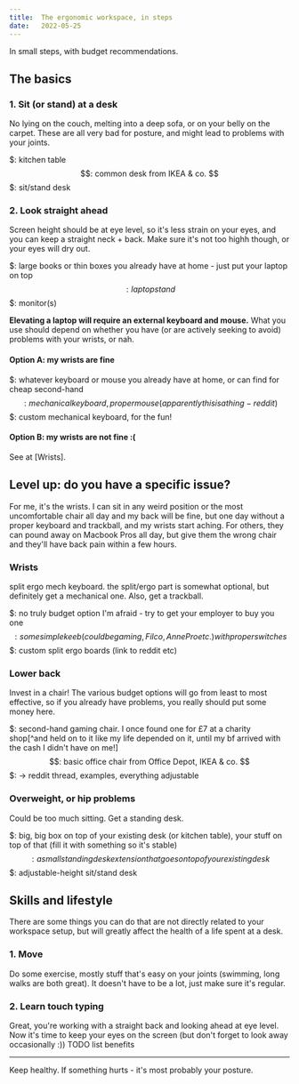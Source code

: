 ```yaml
---
title:  The ergonomic workspace, in steps
date:   2022-05-25
---
```


In small steps, with budget recommendations.

## The basics

### 1. Sit (or stand) at a desk

No lying on the couch, melting into a deep sofa, or on your belly on the carpet. These are all very bad for posture, and might lead to problems with your joints.

$: kitchen table  
$$: common desk from IKEA & co.  
$$$: sit/stand desk

### 2. Look straight ahead

Screen height should be at eye level, so it's less strain on your eyes, and you can keep a straight neck + back. Make sure it's not too highh though, or your eyes will dry out.

$: large books or thin boxes you already have at home - just put your laptop on top
$$: laptop stand
$$$: monitor(s)

**Elevating a laptop will require an external keyboard and mouse.** What you use should depend on whether you have (or are actively seeking to avoid) problems with your wrists, or nah.

#### Option A: my wrists are fine

$: whatever keyboard or mouse you already have at home, or can find for cheap second-hand
$$: mechanical keyboard, proper mouse (apparently this is a thing - reddit)
$$$: custom mechanical keyboard, for the fun!

#### Option B: my wrists are not fine :(

See at [Wrists].

## Level up: do you have a specific issue?

For me, it's the wrists. I can sit in any weird position or the most uncomfortable chair all day and my back will be fine, but one day without a proper keyboard and trackball, and my wrists start aching. For others, they can pound away on Macbook Pros all day, but give them the wrong chair and they'll have back pain within a few hours.

### Wrists

split ergo mech keyboard. the split/ergo part is somewhat optional, but definitely get a mechanical one. Also, get a trackball.

$: no truly budget option I'm afraid - try to get your employer to buy you one
$$: some simple keeb (could be gaming, Filco, Anne Pro etc.) with proper switches
$$$: custom split ergo boards (link to reddit etc)

### Lower back

Invest in a chair! The various budget options will go from least to most effective, so if you already have problems, you really should put some money here.

$: second-hand gaming chair. I once found one for £7 at a charity shop[^and held on to it like my life depended on it, until my bf arrived with the cash I didn't have on me!]
$$: basic office chair from Office Depot, IKEA & co.
$$$: -> reddit thread, examples, everything adjustable

### Overweight, or hip problems

Could be too much sitting. Get a standing desk.

$: big, big box on top of your existing desk (or kitchen table), your stuff on top of that (fill it with something so it's stable)
$$: a small standing desk extension that goes on top of your existing desk
$$$: adjustable-height sit/stand desk

## Skills and lifestyle

There are some things you can do that are not directly related to your workspace setup, but will greatly affect the health of a life spent at a desk.

### 1. Move

Do some exercise, mostly stuff that's easy on your joints (swimming, long walks are both great). It doesn't have to be a lot, just make sure it's regular.

### 2. Learn touch typing

Great, you're working with a straight back and looking ahead at eye level. Now it's time to keep your eyes on the screen (but don't forget to look away occasionally :))
TODO list benefits

---

Keep healthy. If something hurts - it's most probably your posture.
